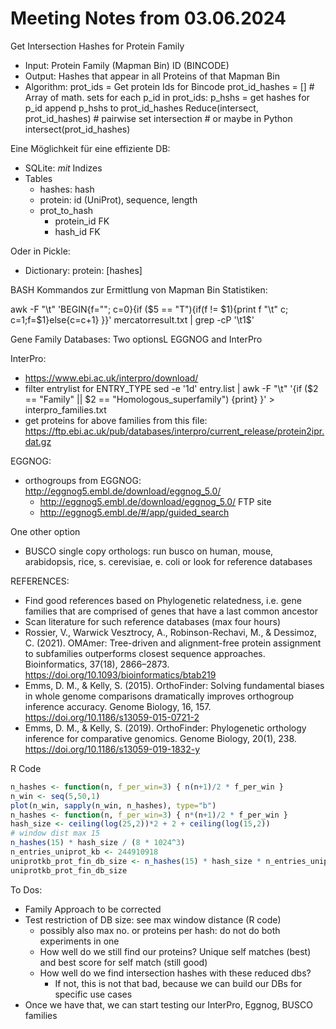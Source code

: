 # Meeting Notes from 03.06.2024

Get Intersection Hashes for Protein Family 
- Input: Protein Family (Mapman Bin) ID (BINCODE)
- Output: Hashes that appear in all Proteins of that Mapman Bin
- Algorithm:
  prot_ids = Get protein Ids for Bincode
  prot_id_hashes = [] # Array of math. sets
  for each p_id in prot_ids:
    p_hshs = get hashes for p_id
    append p_hshs to prot_id_hashes
  Reduce(intersect, prot_id_hashes) # pairwise set intersection
  \# or maybe in Python intersect(prot_id_hashes)  
  
  
Eine Möglichkeit für eine effiziente DB:
- SQLite: _mit_ Indizes 
- Tables 
  - hashes: hash
  - protein: id (UniProt), sequence, length
  - prot_to_hash
    - protein_id FK
    - hash_id FK
    
Oder in Pickle:
- Dictionary: protein: [hashes]

BASH Kommandos zur Ermittlung von Mapman Bin
Statistiken:

awk -F "\t" 'BEGIN{f=""; c=0}{if ($5 == "T"){if(f != $1){print f "\t" c; c=1;f=$1}else{c=c+1} }}' mercatorresult.txt | grep -cP '\t1$'

Gene Family Databases:
Two optionsL EGGNOG and InterPro

InterPro:
- https://www.ebi.ac.uk/interpro/download/
- filter entrylist for ENTRY_TYPE 
sed -e '1d' entry.list | awk -F "\t" '{if ($2 == "Family" || $2 == "Homologous_superfamily") {print} }' > interpro_families.txt
- get proteins for above families from this file: https://ftp.ebi.ac.uk/pub/databases/interpro/current_release/protein2ipr.dat.gz

EGGNOG:
- orthogroups from EGGNOG: http://eggnog5.embl.de/download/eggnog_5.0/
  * http://eggnog5.embl.de/download/eggnog_5.0/   FTP site
  * http://eggnog5.embl.de/#/app/guided_search
  
  
One other option
- BUSCO single copy orthologs: run busco on human, mouse, arabidopsis, rice, s. cerevisiae, e. coli 
  or look for reference databases
  
  
REFERENCES:
- Find good references based on Phylogenetic relatedness, i.e. gene families that are comprised of genes that have a last common ancestor
- Scan literature for such reference databases (max four hours)
- Rossier, V., Warwick Vesztrocy, A., Robinson-Rechavi, M., & Dessimoz, C. (2021). OMAmer: Tree-driven and alignment-free protein assignment to subfamilies outperforms closest sequence approaches. Bioinformatics, 37(18), 2866–2873. https://doi.org/10.1093/bioinformatics/btab219
- Emms, D. M., & Kelly, S. (2015). OrthoFinder: Solving fundamental biases in whole genome comparisons dramatically improves orthogroup inference accuracy. Genome Biology, 16, 157. https://doi.org/10.1186/s13059-015-0721-2
- Emms, D. M., & Kelly, S. (2019). OrthoFinder: Phylogenetic orthology inference for comparative genomics. Genome Biology, 20(1), 238. https://doi.org/10.1186/s13059-019-1832-y

R Code
```R
n_hashes <- function(n, f_per_win=3) { n(n+1)/2 * f_per_win }
n_win <- seq(5,50,1)
plot(n_win, sapply(n_win, n_hashes), type="b")
n_hashes <- function(n, f_per_win=3) { n*(n+1)/2 * f_per_win }
hash_size <- ceiling(log(25,2))*2 + 2 + ceiling(log(15,2))
# window dist max 15
n_hashes(15) * hash_size / (8 * 1024^3)
n_entries_uniprot_kb <- 244910918
uniprotkb_prot_fin_db_size <- n_hashes(15) * hash_size * n_entries_uniprot_kb / (8 * 1024^3)
uniprotkb_prot_fin_db_size
```

To Dos:
- Family Approach to be corrected
- Test restriction of DB size: see max window distance (R code)
  - possibly also max no. or proteins per hash: do not do both experiments in one
  - How well do we still find our proteins? Unique self matches (best) and best score for self match (still good)
  - How well do we find intersection hashes with these reduced dbs?
    - If not, this is not that bad, because we can build our DBs for specific use cases
- Once we have that, we can start testing our InterPro, Eggnog, BUSCO families
